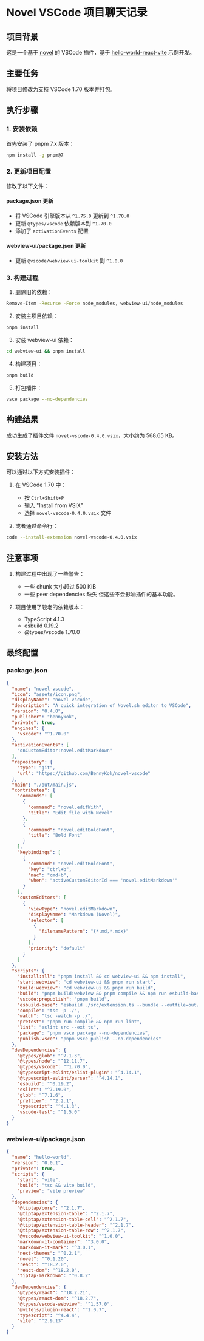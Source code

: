 # Novel VSCode 项目聊天记录

## 项目背景
这是一个基于 [novel](https://github.com/steven-tey/novel) 的 VSCode 插件，基于 [hello-world-react-vite](https://github.com/microsoft/vscode-webview-ui-toolkit-samples/tree/main/frameworks/hello-world-react-vite) 示例开发。

## 主要任务
将项目修改为支持 VSCode 1.70 版本并打包。

## 执行步骤

### 1. 安装依赖
首先安装了 pnpm 7.x 版本：
```bash
npm install -g pnpm@7
```

### 2. 更新项目配置
修改了以下文件：

#### package.json 更新
- 将 VSCode 引擎版本从 `^1.75.0` 更新到 `^1.70.0`
- 更新 `@types/vscode` 依赖版本到 `^1.70.0`
- 添加了 `activationEvents` 配置

#### webview-ui/package.json 更新
- 更新 `@vscode/webview-ui-toolkit` 到 `^1.0.0`

### 3. 构建过程
1. 删除旧的依赖：
```bash
Remove-Item -Recurse -Force node_modules, webview-ui/node_modules
```

2. 安装主项目依赖：
```bash
pnpm install
```

3. 安装 webview-ui 依赖：
```bash
cd webview-ui && pnpm install
```

4. 构建项目：
```bash
pnpm build
```

5. 打包插件：
```bash
vsce package --no-dependencies
```

## 构建结果
成功生成了插件文件 `novel-vscode-0.4.0.vsix`，大小约为 568.65 KB。

## 安装方法
可以通过以下方式安装插件：

1. 在 VSCode 1.70 中：
   - 按 `Ctrl+Shift+P`
   - 输入 "Install from VSIX"
   - 选择 `novel-vscode-0.4.0.vsix` 文件

2. 或者通过命令行：
```bash
code --install-extension novel-vscode-0.4.0.vsix
```

## 注意事项
1. 构建过程中出现了一些警告：
   - 一些 chunk 大小超过 500 KiB
   - 一些 peer dependencies 缺失
   但这些不会影响插件的基本功能。

2. 项目使用了较老的依赖版本：
   - TypeScript 4.1.3
   - esbuild 0.19.2
   - @types/vscode 1.70.0

## 最终配置

### package.json
```json
{
  "name": "novel-vscode",
  "icon": "assets/icon.png",
  "displayName": "novel-vscode",
  "description": "A quick integration of Novel.sh editor to VSCode",
  "version": "0.4.0",
  "publisher": "bennykok",
  "private": true,
  "engines": {
    "vscode": "^1.70.0"
  },
  "activationEvents": [
    "onCustomEditor:novel.editMarkdown"
  ],
  "repository": {
    "type": "git",
    "url": "https://github.com/BennyKok/novel-vscode"
  },
  "main": "./out/main.js",
  "contributes": {
    "commands": [
      {
        "command": "novel.editWith",
        "title": "Edit file with Novel"
      },
      {
        "command": "novel.editBoldFont",
        "title": "Bold Font"
      }
    ],
    "keybindings": [
      {
        "command": "novel.editBoldFont",
        "key": "ctrl+b",
        "mac": "cmd+b",
        "when": "activeCustomEditorId === 'novel.editMarkdown'"
      }
    ],
    "customEditors": [
      {
        "viewType": "novel.editMarkdown",
        "displayName": "Markdown (Novel)",
        "selector": [
          {
            "filenamePattern": "{*.md,*.mdx}"
          }
        ],
        "priority": "default"
      }
    ]
  },
  "scripts": {
    "install:all": "pnpm install && cd webview-ui && npm install",
    "start:webview": "cd webview-ui && pnpm run start",
    "build:webview": "cd webview-ui && pnpm run build",
    "build": "pnpm build:webview && pnpm compile && npm run esbuild-base -- --minify",
    "vscode:prepublish": "pnpm build",
    "esbuild-base": "esbuild ./src/extension.ts --bundle --outfile=out/main.js --external:vscode --format=cjs --platform=node",
    "compile": "tsc -p ./",
    "watch": "tsc -watch -p ./",
    "pretest": "pnpm run compile && npm run lint",
    "lint": "eslint src --ext ts",
    "package": "pnpm vsce package --no-dependencies",
    "publish-vsce": "pnpm vsce publish --no-dependencies"
  },
  "devDependencies": {
    "@types/glob": "^7.1.3",
    "@types/node": "^12.11.7",
    "@types/vscode": "^1.70.0",
    "@typescript-eslint/eslint-plugin": "^4.14.1",
    "@typescript-eslint/parser": "^4.14.1",
    "esbuild": "^0.19.2",
    "eslint": "^7.19.0",
    "glob": "^7.1.6",
    "prettier": "^2.2.1",
    "typescript": "^4.1.3",
    "vscode-test": "^1.5.0"
  }
}
```

### webview-ui/package.json
```json
{
  "name": "hello-world",
  "version": "0.0.1",
  "private": true,
  "scripts": {
    "start": "vite",
    "build": "tsc && vite build",
    "preview": "vite preview"
  },
  "dependencies": {
    "@tiptap/core": "^2.1.7",
    "@tiptap/extension-table": "^2.1.7",
    "@tiptap/extension-table-cell": "^2.1.7",
    "@tiptap/extension-table-header": "^2.1.7",
    "@tiptap/extension-table-row": "^2.1.7",
    "@vscode/webview-ui-toolkit": "^1.0.0",
    "markdown-it-container": "^3.0.0",
    "markdown-it-mark": "^3.0.1",
    "next-themes": "^0.2.1",
    "novel": "^0.1.20",
    "react": "^18.2.0",
    "react-dom": "^18.2.0",
    "tiptap-markdown": "^0.8.2"
  },
  "devDependencies": {
    "@types/react": "^18.2.21",
    "@types/react-dom": "^18.2.7",
    "@types/vscode-webview": "^1.57.0",
    "@vitejs/plugin-react": "^1.0.7",
    "typescript": "^4.4.4",
    "vite": "^2.9.13"
  }
} 